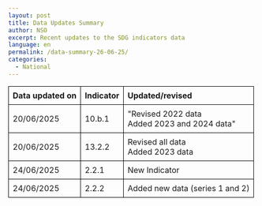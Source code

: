 ```yaml
---
layout: post
title: Data Updates Summary
author: NSO
excerpt: Recent updates to the SDG indicators data
language: en
permalink: /data-summary-26-06-25/
categories:
  - National
---
```

<table style="border-collapse: collapse; width: 100%;">
  <thead>
    <tr>
      <th style="border: 1px solid #000; padding: 8px; text-align: left;">Data updated on</th>
      <th style="border: 1px solid #000; padding: 8px; text-align: left;">Indicator</th>
      <th style="border: 1px solid #000; padding: 8px; text-align: left;">Updated/revised</th>
    </tr>
  </thead>
  <tbody>
    <tr>
      <td style="border: 1px solid #000; padding: 8px;">20/06/2025</td>
      <td style="border: 1px solid #000; padding: 8px;">10.b.1</td>
      <td style="border: 1px solid #000; padding: 8px;">"Revised 2022 data<br>Added 2023 and 2024 data"</td>
    </tr>
    <tr>
      <td style="border: 1px solid #000; padding: 8px;">20/06/2025</td>
      <td style="border: 1px solid #000; padding: 8px;">13.2.2</td>
      <td style="border: 1px solid #000; padding: 8px;">Revised all data<br>Added 2023 data</td>
    </tr>
    <tr>
      <td style="border: 1px solid #000; padding: 8px;">24/06/2025</td>
      <td style="border: 1px solid #000; padding: 8px;">2.2.1</td>
      <td style="border: 1px solid #000; padding: 8px;">New Indicator</td>
    </tr>
    <tr>
      <td style="border: 1px solid #000; padding: 8px;">24/06/2025</td>
      <td style="border: 1px solid #000; padding: 8px;">2.2.2</td>
      <td style="border: 1px solid #000; padding: 8px;">Added new data (series 1 and 2)</td>
    </tr>
  </tbody>
</table>
